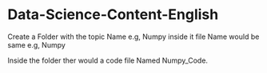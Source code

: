 # Data-Science-Content-English

Create a Folder with the topic Name e.g, Numpy inside it file Name would be same e.g, Numpy

Inside the folder ther would a code file Named Numpy_Code.
